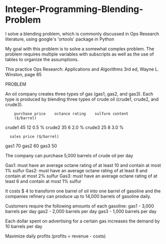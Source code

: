# Integer-Programming-Blending-Problem
I solve a blending problem, which is commonly discussed in Ops Research literature, using google's 'ortools' package in Python

My goal with this problem is to solve a somewhat complex problem.  The problem requires multiple variables with subscripts as well as the use of tables to organize the assumptions. 

This practice 
Ops Research: Applications and Algorithms 3rd ed, Wayne L. Winston, page 85

PROBLEM

An oil company creates three types of gas (gas1, gas2, and gas3).  Each type is
produced by blending three types of crude oil (crude1, crude2, and crude3).  

        purchase price    octance rating    sulfure content   
        ($/barrel)     
crude1  45                12                 0.5 %
crude2  35                6                  2.0 %
crude3  25                8                  3.0 %

      sales price ($/barrel)
gas1  70
gas2  60 
gas3  50 

The company can purchase 5,000 barrels of crude oil per day

Gas1: must have an average octane rating of at least 10 and contain at most 1% sulfur 
Gas2: must have an average octane rating of at least 8 and contain at most 2% sulfur
Gas3: must have an average octane rating of at least 6 and contain at most 1% sulfur

It costs $ 4 to transform one barrel of oil into one barrel of gasoline and the companies
refinery can produce up to 14,000 barrels of gasoline daily.

Customers require the following amounts of each gasoline:
gas1 - 3,000 barrels per day
gas2 - 2,000 barrels per day
gas3 - 1,000 barrels per day

Each dollar spent on advertising for a certain gas increases the demand by 10 barrels per day

Maximize daily profits (profits = revenue - costs)
